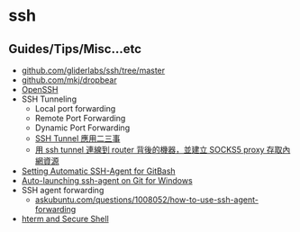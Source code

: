 # ssh

## Guides/Tips/Misc...etc

* [github.com/gliderlabs/ssh/tree/master](https://github.com/gliderlabs/ssh/tree/master)
* [github.com/mkj/dropbear](https://github.com/mkj/dropbear)
* [OpenSSH ](https://www.openssh.com/)
* SSH Tunneling
    * Local port forwarding
    * Remote Port Forwarding
    * Dynamic Port Forwarding
    * [SSH Tunnel 應用二三事](https://hackmd.io/@1KJngEhaRtGo-19TQntkpA/r1z5qciTY)
    * [用 ssh tunnel 連線到 router 背後的機器，並建立 SOCKS5 proxy 存取內網資源](https://hackmd.io/@DailyOops/ssh-reverse-tunnel-behind-the-router-with-socks5-proxy)
* [Setting Automatic SSH-Agent for GitBash](https://gist.github.com/adojos/5aab5e1dcedc16957c465be0212ea099)
* [Auto-launching ssh-agent on Git for Windows](https://docs.github.com/en/authentication/connecting-to-github-with-ssh/working-with-ssh-key-passphrases#auto-launching-ssh-agent-on-git-for-windows)
* SSH agent forwarding
    * [askubuntu.com/questions/1008052/how-to-use-ssh-agent-forwarding](https://askubuntu.com/questions/1008052/how-to-use-ssh-agent-forwarding)
* [hterm and Secure Shell](https://chromium.googlesource.com/apps/libapps/+/HEAD/README.md)